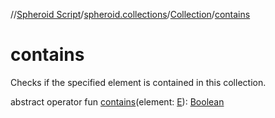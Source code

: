 //[Spheroid Script](../../index.md)/[spheroid.collections](../index.md)/[Collection](index.md)/[contains](contains.md)



# contains  
 
Checks if the specified element is contained in this collection.  
  
  
abstract operator fun [contains](contains.md)(element: [E](index.md)): [Boolean](../../spheroid/-boolean/index.md)  



